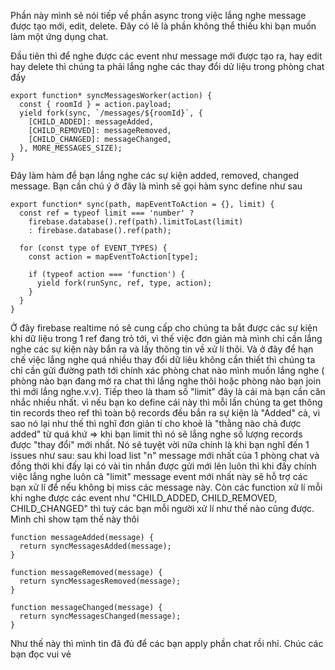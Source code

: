 Phần này mình sẽ nói tiếp về phần async trong việc lắng nghe message được tạo mới, edit, delete. Đây có lẽ là phần không thể thiếu khi bạn muốn làm một ứng dụng chat.

Đầu tiên thì để nghe được các event như message mới được tạo ra, hay edit hay delete thì chúng ta phải lắng nghe các thay đổi dử liệu trong phòng chat đấy
```
export function* syncMessagesWorker(action) {
  const { roomId } = action.payload;
  yield fork(sync, `/messages/${roomId}`, {
    [CHILD_ADDED]: messageAdded,
    [CHILD_REMOVED]: messageRemoved,
    [CHILD_CHANGED]: messageChanged,
  }, MORE_MESSAGES_SIZE);
}
```
Đây làm hàm để bạn lắng nghe các sự kiện added, removed, changed message. 
Bạn cần chú ý ở đây là mình sẽ gọi hàm sync define như sau
```
export function* sync(path, mapEventToAction = {}, limit) {
  const ref = typeof limit === 'number' ?
    firebase.database().ref(path).limitToLast(limit)
    : firebase.database().ref(path);

  for (const type of EVENT_TYPES) {
    const action = mapEventToAction[type];

    if (typeof action === 'function') {
      yield fork(runSync, ref, type, action);
    }
  }
}
```
Ở đây firebase realtime nó sẽ cung cấp cho chúng ta bắt được các sự kiện khi dữ liệu trong 1 ref đang trỏ tới, vì thế việc đơn giản mà mình chỉ cần lắng nghe các sự kiện này bắn ra và lấy thông tin về xử lí thôi.
Và ở đây để hạn chế việc lắng nghe quá nhiều thay đổi dữ liêu không cần thiết thì chúng ta chỉ cần gửi đường path tới chính xác phòng chat nào mình muốn lắng nghe ( phòng nào bạn đang mở ra chat thì lắng nghe thôi hoặc phòng nào bạn join thì mới lắng nghe.v.v).
Tiếp theo là tham số "limit" đây là cái mà bạn cần cân nhắc nhiều nhất. vì nếu bạn ko define cái này thì mỗi lần chúng ta get thông tin records theo ref thì toàn bộ records đều bắn ra sự kiện là "Added" cả, vì sao nó lại như thế thì nghĩ đơn giản tí cho khoẻ là "thằng nào chả được added" từ quá khứ => khi bạn limit thì nó sẽ lắng nghe số lượng records được "thay đổi" mới nhất. 
Nó sẽ tuyệt vời nữa chính là khi bạn nghĩ đến 1 issues như sau: sau khi load list "n" message mới nhất của 1 phòng chat và đồng thời khi đấy lại có vài tin nhắn được gửi mới lên luôn thì khi đấy chính việc lắng nghe luôn cả "limit" message event mới nhất này sẽ hỗ trợ các bạn xử lí để nếu không bị miss các message này.
Còn các function xử lí mỗi khi nghe được các event như "CHILD_ADDED, CHILD_REMOVED, CHILD_CHANGED" thì tuỳ các bạn mỗi người xử lí như thế nào cũng được.
Mình chỉ show tạm thế này thôi

```
function messageAdded(message) {
  return syncMessagesAdded(message);
}

function messageRemoved(message) {
  return syncMessagesRemoved(message);
}

function messageChanged(message) {
  return syncMessagesChanged(message);
}
```
Như thế này thì mình tin đã đủ để các bạn apply phần chat rồi nhỉ. Chúc các bạn đọc vui vẻ